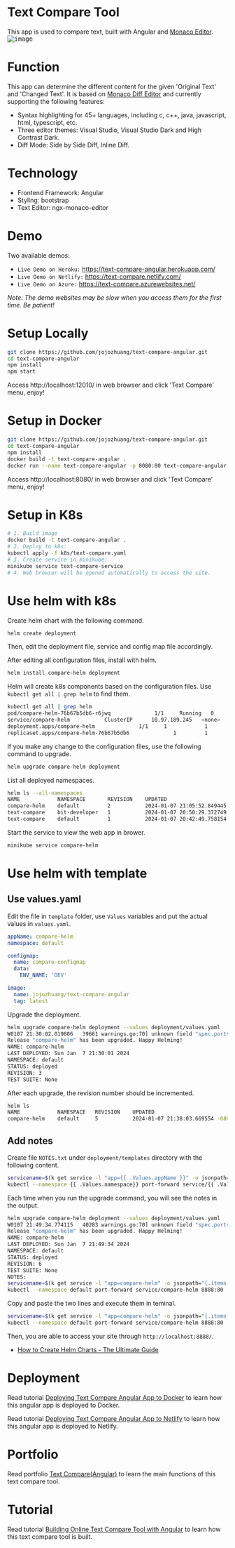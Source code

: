# Text Compare Tool
This app is used to compare text, built with Angular and [Monaco Editor](https://github.com/Microsoft/monaco-editor).
<kbd>![image](/src/assets/typescript.png)</kbd>

# Function
This app can determine the different content for the given 'Original Text' and 'Changed Text'. It is based on [Monaco Diff Editor](https://microsoft.github.io/monaco-editor/index.html) and currently supporting the following features:
* Syntax highlighting for 45+ languages, including c, c++, java, javascript, html, typescript, etc.
* Three editor themes: Visual Studio, Visual Studio Dark and High Contrast Dark.
* Diff Mode: Side by Side Diff, Inline Diff.

# Technology
* Frontend Framework: Angular
* Styling: bootstrap
* Text Editor: ngx-monaco-editor

# Demo
Two available demos:
* `Live Demo on Heroku:` <a href="https://text-compare-angular.herokuapp.com/" target="\_blank">https://text-compare-angular.herokuapp.com/</a>
* `Live Demo on Netlify:` <a href="https://text-compare.netlify.com/" target="\_blank">https://text-compare.netlify.com/</a>
* `Live Demo on Azure:` <a href="https://text-compare.azurewebsites.net/" target="\_blank">https://text-compare.azurewebsites.net/</a>

*Note: The demo websites may be slow when you access them for the first time. Be patient!*

# Setup Locally
```bash
git clone https://github.com/jojozhuang/text-compare-angular.git
cd text-compare-angular
npm install
npm start
```
Access http://localhost:12010/ in web browser and click 'Text Compare' menu, enjoy!

# Setup in Docker
```bash
git clone https://github.com/jojozhuang/text-compare-angular.git
cd text-compare-angular
npm install
docker build -t text-compare-angular .
docker run --name text-compare-angular -p 8080:80 text-compare-angular
```
Access http://localhost:8080/ in web browser and click 'Text Compare' menu, enjoy!

# Setup in K8s

```sh
# 1. Build image
docker build -t text-compare-angular .
# 2. Deploy to k8s:
kubectl apply -f k8s/text-compare.yaml
# 3. Create service in minikube:
minikube service text-compare-service
# 4. Web browser will be opened automatically to access the site.
```

# Use helm with k8s

Create helm chart with the following command.

```sh
helm create deployment
```

Then, edit the deployment file, service and config map file accordingly.

After editing all configuration files, install with helm.

```sh
helm install compare-helm deployment
```

Helm will create k8s components based on the configuration files. Use `kubectl get all | grep helm` to find them.

```sh
kubectl get all | grep helm
pod/compare-helm-76b67b5db6-r6jwq              1/1     Running   0          12m
service/compare-helm           ClusterIP      10.97.189.245   <none>        80/TCP            12m
deployment.apps/compare-helm              1/1     1            1           12m
replicaset.apps/compare-helm-76b67b5db6              1         1         1       12m
```

If you make any change to the configuration files, use the following command to upgrade.

```sh
helm upgrade compare-helm deployment
```

List all deployed namespaces.

```sh
helm ls --all-namespaces
NAME        	NAMESPACE    	REVISION	UPDATED                             	STATUS  	CHART           	APP VERSION
compare-helm	default      	2       	2024-01-07 21:05:52.849445 -0800 PST	deployed	deployment-0.1.0	1.16.0
text-compare	bit-developer	1       	2024-01-07 20:50:29.372749 -0800 PST	deployed	deployment-0.1.0	1.16.0
text-compare	default      	1       	2024-01-07 20:42:49.758154 -0800 PST	failed  	deployment-0.1.0	1.16.0
```

Start the service to view the web app in brower.

```sh
minikube service compare-helm
```

# Use helm with template

## Use values.yaml

Edit the file in `template` folder, use `Values` variables and put the actual values in `values.yaml`.

```yaml
appName: compare-helm
namespace: default

configmap:
  name: compare-configmap
  data:
    ENV_NAME: 'DEV'

image:
  name: jojozhuang/text-compare-angular
  tag: latest
```

Upgrade the deployment.

```sh
helm upgrade compare-helm deployment --values deployment/values.yaml
W0107 21:30:02.019806   39661 warnings.go:70] unknown field "spec.ports[0].type"
Release "compare-helm" has been upgraded. Happy Helming!
NAME: compare-helm
LAST DEPLOYED: Sun Jan  7 21:30:01 2024
NAMESPACE: default
STATUS: deployed
REVISION: 3
TEST SUITE: None
```

After each upgrade, the revision number should be incremented.

```sh
helm ls
NAME        	NAMESPACE	REVISION	UPDATED                             	STATUS  	CHART           	APP VERSION
compare-helm	default  	5       	2024-01-07 21:38:03.669554 -0800 PST	deployed	deployment-0.1.0	1.16.0
```

## Add notes

Create file `NOTES.txt` under `deployment/templates` directory with the following content.

```sh
servicename=$(k get service -l "app={{ .Values.appName }}" -o jsonpath="{.items[0].metadata.name}")
kubectl --namespace {{ .Values.namespace}} port-forward service/{{ .Values.appName }} 8888:80
```

Each time when you run the upgrade command, you will see the notes in the output.

```sh
helm upgrade compare-helm deployment --values deployment/values.yaml
W0107 21:49:34.774115   40283 warnings.go:70] unknown field "spec.ports[0].type"
Release "compare-helm" has been upgraded. Happy Helming!
NAME: compare-helm
LAST DEPLOYED: Sun Jan  7 21:49:34 2024
NAMESPACE: default
STATUS: deployed
REVISION: 6
TEST SUITE: None
NOTES:
servicename=$(k get service -l "app=compare-helm" -o jsonpath="{.items[0].metadata.name}")
kubectl --namespace default port-forward service/compare-helm 8888:80
```

Copy and paste the two lines and execute them in teminal.

```sh
servicename=$(k get service -l "app=compare-helm" -o jsonpath="{.items[0].metadata.name}")
kubectl --namespace default port-forward service/compare-helm 8888:80
```

Then, you are able to access your site through `http://localhost:8888/`.

- [How to Create Helm Charts - The Ultimate Guide](https://www.youtube.com/watch?v=jUYNS90nq8U&ab_channel=DevOpsJourney)

# Deployment
Read tutorial [Deploying Text Compare Angular App to Docker](https://jojozhuang.github.io/tutorial/deploying-text-compare-angular-app-to-docker) to learn how this angular app is deployed to Docker.

Read tutorial [Deploying Text Compare Angular App to Netlify](https://jojozhuang.github.io/tutorial/deploying-text-compare-angular-app-to-netlify) to learn how this angular app is deployed to Netlify.

# Portfolio
Read portfolio [Text Compare(Angular)](https://jojozhuang.github.io/project/text-compare-angular) to learn the main functions of this text compare tool.

# Tutorial
Read tutorial [Building Online Text Compare Tool with Angular](https://jojozhuang.github.io/tutorial/building-online-text-compare-tool-with-angular) to learn how this text compare tool is built.
